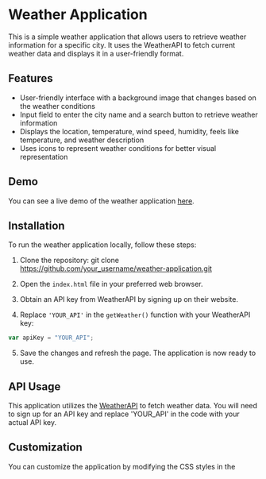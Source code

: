 # Weather Application

This is a simple weather application that allows users to retrieve weather information for a specific city. It uses the WeatherAPI to fetch current weather data and displays it in a user-friendly format.

## Features

- User-friendly interface with a background image that changes based on the weather conditions
- Input field to enter the city name and a search button to retrieve weather information
- Displays the location, temperature, wind speed, humidity, feels like temperature, and weather description
- Uses icons to represent weather conditions for better visual representation

## Demo

You can see a live demo of the weather application [here](link_to_demo_if_available).

## Installation

To run the weather application locally, follow these steps:

1. Clone the repository: git clone https://github.com/your_username/weather-application.git

2. Open the `index.html` file in your preferred web browser.

3. Obtain an API key from WeatherAPI by signing up on their website.

4. Replace `'YOUR_API'` in the `getWeather()` function with your WeatherAPI key:

```javascript
var apiKey = "YOUR_API";
```
5. Save the changes and refresh the page. The application is now ready to use.

## API Usage
This application utilizes the [WeatherAPI](https://www.weatherapi.com/) to fetch weather data. You will need to sign up for an API key and replace 'YOUR_API' in the code with your actual API key.

## Customization
You can customize the application by modifying the CSS styles in the <style> section of the HTML file. Feel free to change the background images, fonts, colors, or layout according to your preferences.

## Contributing
Contributions to the weather application are welcome! If you find any bugs, have suggestions for improvements, or want to add new features, please create an issue or submit a pull request.

## License
The weather application is open source and available under the MIT License.



